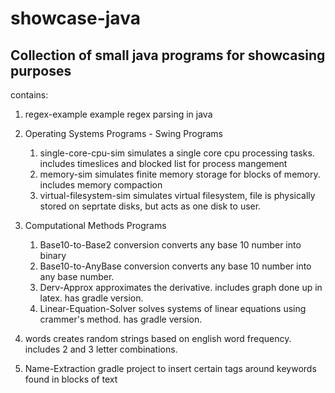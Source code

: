 # showcase-java
## Collection of small java programs for showcasing purposes
contains:
1. regex-example
example regex parsing in java

2. Operating Systems Programs - Swing Programs
	1. single-core-cpu-sim
simulates a single core cpu processing tasks. includes timeslices and blocked list for process mangement
	2. memory-sim
simulates finite memory storage for blocks of memory. includes memory compaction
	3. virtual-filesystem-sim
simulates virtual filesystem, file is physically stored on seprtate disks, but acts as one disk to user.

3. Computational Methods Programs
	1. Base10-to-Base2 conversion
converts any base 10 number into binary
	2. Base10-to-AnyBase conversion
converts any base 10 number into any base number.
	3. Derv-Approx
approximates the derivative. includes graph done up in latex. has gradle version.
	4. Linear-Equation-Solver
solves systems of linear equations using crammer's method. has gradle version. 

4. words
creates random strings based on english word frequency. includes 2 and 3 letter combinations. 

5. Name-Extraction
gradle project to insert certain tags around keywords found in blocks of text